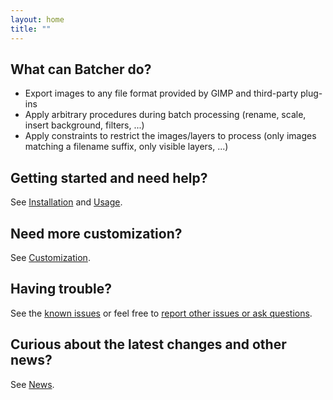 ```yaml
---
layout: home
title: ""
---
```


## What can Batcher do?

* Export images to any file format provided by GIMP and third-party plug-ins
* Apply arbitrary procedures during batch processing (rename, scale, insert background, filters, ...)
* Apply constraints to restrict the images/layers to process (only images matching a filename suffix, only visible layers, ...)

## Getting started and need help?

See [Installation](sections/Installation.html) and [Usage](sections/Usage.html).


## Need more customization?

See [Customization](sections/Customization.html).


## Having trouble?

See the [known issues](sections/Usage.html#known-issues) or feel free to [report other issues or ask questions](https://github.com/kamilburda/batcher/issues).


## Curious about the latest changes and other news?

See [News](news/index.html).
